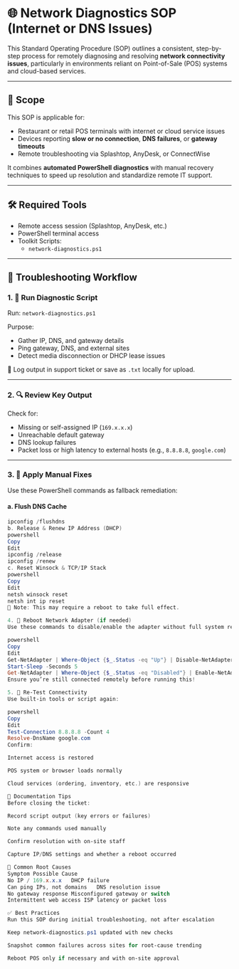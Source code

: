 # 🌐 Network Diagnostics SOP (Internet or DNS Issues)

This Standard Operating Procedure (SOP) outlines a consistent, step-by-step process for remotely diagnosing and resolving **network connectivity issues**, particularly in environments reliant on Point-of-Sale (POS) systems and cloud-based services.

---

## 🎯 Scope

This SOP is applicable for:

- Restaurant or retail POS terminals with internet or cloud service issues
- Devices reporting **slow or no connection**, **DNS failures**, or **gateway timeouts**
- Remote troubleshooting via Splashtop, AnyDesk, or ConnectWise

It combines **automated PowerShell diagnostics** with manual recovery techniques to speed up resolution and standardize remote IT support.

---

## 🛠️ Required Tools

- Remote access session (Splashtop, AnyDesk, etc.)
- PowerShell terminal access
- Toolkit Scripts:
  - `network-diagnostics.ps1`

---

## 🚦 Troubleshooting Workflow

### 1. 🚀 Run Diagnostic Script

Run: `network-diagnostics.ps1`

Purpose:
- Gather IP, DNS, and gateway details
- Ping gateway, DNS, and external sites
- Detect media disconnection or DHCP lease issues

📝 Log output in support ticket or save as `.txt` locally for upload.

---

### 2. 🔍 Review Key Output

Check for:
- Missing or self-assigned IP (`169.x.x.x`)
- Unreachable default gateway
- DNS lookup failures
- Packet loss or high latency to external hosts (e.g., `8.8.8.8`, `google.com`)

---

### 3. 🔄 Apply Manual Fixes

Use these PowerShell commands as fallback remediation:

#### a. Flush DNS Cache
```powershell
ipconfig /flushdns
b. Release & Renew IP Address (DHCP)
powershell
Copy
Edit
ipconfig /release
ipconfig /renew
c. Reset Winsock & TCP/IP Stack
powershell
Copy
Edit
netsh winsock reset
netsh int ip reset
📌 Note: This may require a reboot to take full effect.

4. 🔌 Reboot Network Adapter (if needed)
Use these commands to disable/enable the adapter without full system restart:

powershell
Copy
Edit
Get-NetAdapter | Where-Object {$_.Status -eq "Up"} | Disable-NetAdapter -Confirm:$false
Start-Sleep -Seconds 5
Get-NetAdapter | Where-Object {$_.Status -eq "Disabled"} | Enable-NetAdapter
Ensure you’re still connected remotely before running this!

5. 📡 Re-Test Connectivity
Use built-in tools or script again:

powershell
Copy
Edit
Test-Connection 8.8.8.8 -Count 4
Resolve-DnsName google.com
Confirm:

Internet access is restored

POS system or browser loads normally

Cloud services (ordering, inventory, etc.) are responsive

🧾 Documentation Tips
Before closing the ticket:

Record script output (key errors or failures)

Note any commands used manually

Confirm resolution with on-site staff

Capture IP/DNS settings and whether a reboot occurred

📌 Common Root Causes
Symptom	Possible Cause
No IP / 169.x.x.x	DHCP failure
Can ping IPs, not domains	DNS resolution issue
No gateway response	Misconfigured gateway or switch
Intermittent web access	ISP latency or packet loss

✅ Best Practices
Run this SOP during initial troubleshooting, not after escalation

Keep network-diagnostics.ps1 updated with new checks

Snapshot common failures across sites for root-cause trending

Reboot POS only if necessary and with on-site approval
